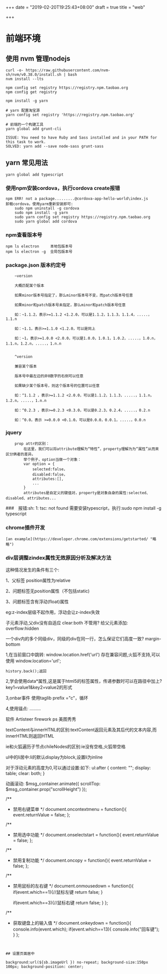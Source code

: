 +++
date = "2019-02-20T19:25:43+08:00"
draft = true
title = "web"

+++


# 前端环境

## 使用 nvm 管理nodejs

	curl -o- https://raw.githubusercontent.com/nvm-sh/nvm/v0.38.0/install.sh | bash
	nvm install --lts

	npm config set registry https://registry.npm.taobao.org
    npm config get registry

    npm install -g yarn

    # yarn 配置淘宝源
    yarn config set registry 'https://registry.npm.taobao.org'

    # 前端的一个构建工具
    yarn global add grunt-cli

    ISSUE: You need to have Ruby and Sass installed and in your PATH for this task to work.
    SOLVED: yarn add --save node-sass grunt-sass

## yarn 常见用法

    yarn global add typescript


### 使用npm安装cordova，执行cordova create报错
    npm ERR! not a package.........@cordova-app-hello-world\index.js
    卸载cordova，使用yarm重新安装即可:
        sudo npm uninstall -g cordova
        sudo npm install -g yarn
        sudo yarn config set registry https://registry.npm.taobao.org
        sudo yarn global add cordova


### npm查看版本号
~~~
npm ls electron     本地包版本号
npm ls electron -g  全局包版本号
~~~


### package.json 版本约定号
~~~
    ~version

    大概匹配某个版本

    如果minor版本号指定了，那么minor版本号不变，而patch版本号任意

    如果minor和patch版本号未指定，那么minor和patch版本号任意

    如：~1.1.2，表示>=1.1.2 <1.2.0，可以是1.1.2，1.1.3，1.1.4，.....，1.1.n

    如：~1.1，表示>=1.1.0 <1.2.0，可以是同上

    如：~1，表示>=1.0.0 <2.0.0，可以是1.0.0，1.0.1，1.0.2，.....，1.0.n，1.1.n，1.2.n，.....，1.n.n


    ^version

    兼容某个版本

    版本号中最左边的非0数字的右侧可以任意

    如果缺少某个版本号，则这个版本号的位置可以任意

    如：^1.1.2 ，表示>=1.1.2 <2.0.0，可以是1.1.2，1.1.3，.....，1.1.n，1.2.n，.....，1.n.n

    如：^0.2.3 ，表示>=0.2.3 <0.3.0，可以是0.2.3，0.2.4，.....，0.2.n

    如：^0.0，表示 >=0.0.0 <0.1.0，可以是0.0.0，0.0.1，.....，0.0.n
~~~

### jquery
~~~
    prop attr的区别：
        在这里，我们可以将attribute理解为“特性”，property理解为为“属性”从而来区分俩者的差异。
        举个例子，option当做一个对象：
        var option = {
            selected:false，
            disabled:false，
            attributes:[],
            ...
        }
        attributes是自定义的键值对，property是对象自身的属性:selected、disabled、attributes...
~~~

###　报错:sh: 1: tsc: not found
    需要安装typescript，执行:sudo npm install -g typescript

### chrome插件开发
    [an example](https://developer.chrome.com/extensions/getstarted/ "略略")

### div层调整zindex属性无效原因分析及解决方法
这种情况发生的条件有三个:

1、父标签 position属性为relative

2、问题标签无position属性（不包括static)

3、问题标签含有浮动(float)属性

eg:z-index层级不起作用，浮动会让z-index失效


子元素浮动,父div没有自适应
clear:both 不管用?
给父元素添加: overflow:hidden

一个div内的多个同级div，同级的div在同一行，怎么保证它们高度一致?
margin-bottom


1,在当前窗口中跳转:
	window.location.href('url') 存在兼容问题,火狐不支持,可以使用 window.location='url';

	history.back();返回

2,学会使用data*属性,这是属于html5的标签属性，传递参数时可以在路径中加上?key1=value1&key2=value2的形式

3,onbar事件
	使用taglib prefix ="c"，循环

4,使用锚点:
	<a name="anchor1"/>.........<a target="#anchor1"/>


软件 Artisteer firework ps 美图秀秀

textContent与innerHTNL的区别:textContent返回元素及其后代的文本内容,而innerHTML则返回HTML

ie和火狐遍历子节点chileNodes的区别:ie没有空格,火狐带空格

ul中的li居中:li的默认display为block,设置li为inline


对于浮动元素的高度为0,可以通过设置:如下:
	ul:after {
	  content: "";
	  display: table;
	  clear: both;
	}


动画滚动:
$msg_container.animate({ scrollTop: $msg_container.prop("scrollHeight") });


/**
* 禁用右键菜单
*/
document.oncontextmenu = function(){
    event.returnValue = false;
};

/**
* 禁用选中功能
*/
document.onselectstart = function(){
    event.returnValue = false;
};

/**
* 禁用复制功能
*/
document.oncopy = function(){
    event.returnValue = false;
};

/**
* 禁用鼠标的左右键
*/
document.onmousedown = function(){
    if(event.which==1){//鼠标左键
        return false;
    }

    if(event.which==3){//鼠标右键
        return false;
    }
};

/**
* 获取键盘上的输入值
*/
document.onkeydown = function(){
    console.info(event.which);
    if(event.which==13){
        console.info("回车键");
    }
};
~~~


## 设置页面居中

background:url(${sb.imageUrl }) no-repeat; background-size:150px 100px; background-position: center;
